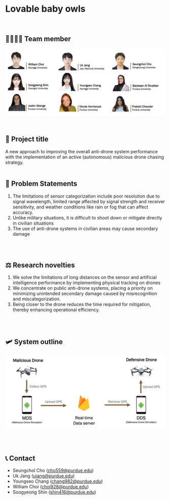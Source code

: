# Lovable baby owls
<br>

## 👨‍👨‍👧‍👧 Team member

![Untitled](https://github.com/Uk-jake/ModifyReadme/blob/main/TeamIntroduction/Lovable%20baby%20owls%20bd1e1610e8f644c2b37a70c05e6429e5/Untitled.png?raw=true)

<br>


## 🚀 Project title

A new approach to improving the overall anti-drone system performance
with the implementation of an active (autonomous) malicious drone chasing strategy.
<br><br>




## 📜 Problem Statements

1.  The limitations of sensor categorization include poor resolution due to signal wavelength, limited range affected by signal strength and receiver sensitivity, and weather conditions like rain or fog that can affect accuracy.
2. Unlike military situations, it is difficult to shoot down or mitigate directly in civilian situations
3. The use of anti-drone systems in civilian areas may cause secondary damage
<br>
<br>


## ⚖️ Research novelties

1. We solve the limitations of long distances on the sensor and artificial intelligence performance by implementing physical tracking on drones
2. We concentrate on public anti-drone systems, placing a priority on minimizing unintended secondary damage caused by misrecognition and miscategorization.
3. Being closer to the drone reduces the time required for mitigation, thereby enhancing operational efficiency.
<br>
<br>


## 🛩️ System outline

![Untitled](https://github.com/Uk-jake/ModifyReadme/blob/main/TeamIntroduction/Lovable%20baby%20owls%20bd1e1610e8f644c2b37a70c05e6429e5/Untitled%201.png?raw=true)

<br>
<br>


## 📞 Contact

- Seungchol Cho ([cho559@purdue.edu](mailto:cho559@purdue.edu))
- Uk Jang ([ujang@purdue.edu](mailto:ujang@purdue.edu))
- Youngseo Chang ([chang982@purdue.edu](mailto:chang982@purdue.edu))
- William Choi ([choi928@purdue.edu](mailto:choi928@purdue.edu))
- Soogyeong Shin ([shin416@purdue.edu](mailto:shin416@purdue.edu))
